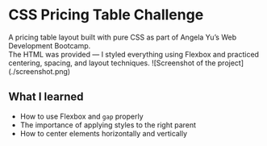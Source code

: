 # CSS Pricing Table Challenge

A pricing table layout built with pure CSS as part of Angela Yu’s Web Development Bootcamp.  
The HTML was provided — I styled everything using Flexbox and practiced centering, spacing, and layout techniques.
![Screenshot of the project] (./screenshot.png)

## What I learned
- How to use Flexbox and `gap` properly
- The importance of applying styles to the right parent
- How to center elements horizontally and vertically


